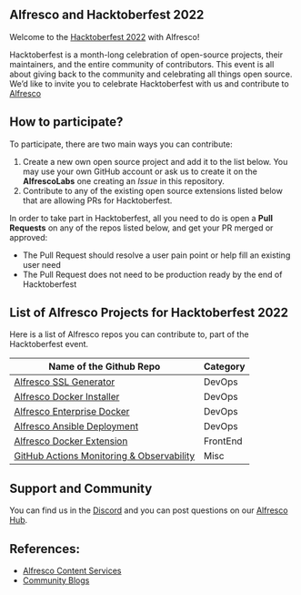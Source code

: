 ## Alfresco and Hacktoberfest 2022

Welcome to the [Hacktoberfest 2022](https://hacktoberfest.com) with Alfresco!

Hacktoberfest is a month-long celebration of open-source projects, their maintainers, and the entire community of contributors. This event is all about giving back to the community and celebrating all things open source. We’d like to invite you to celebrate Hacktoberfest with us and contribute to [Alfresco](https://github.com/alfresco)

## How to participate?

To participate, there are two main ways you can contribute:

1. Create a new own open source project and add it to the list below. You may use your own GitHub account or ask us to create it on the **AlfrescoLabs** one creating an *Issue* in this repository.
2. Contribute to any of the existing open source extensions listed below that are allowing PRs for Hacktoberfest.

In order to take part in Hacktoberfest, all you need to do is open a **Pull Requests** on any of the repos listed below, and get your PR merged or approved:

* The Pull Request should resolve a user pain point or help fill an existing user need
* The Pull Request does not need to be production ready by the end of Hacktoberfest

## List of Alfresco Projects for Hacktoberfest 2022

Here is a list of Alfresco repos you can contribute to, part of the Hacktoberfest event.

| Name of the Github Repo                                                                     | Category               |
| ------------------------------------------------------------------------------------------- | ---------------------- |
| [Alfresco SSL Generator](https://github.com/Alfresco/alfresco-ssl-generator)                | DevOps                 |
| [Alfresco Docker Installer](https://github.com/Alfresco/alfresco-docker-installer)          | DevOps                 |
| [Alfresco Enterprise Docker](https://github.com/AlfrescoLabs/alfresco-enterprise-docker)    | DevOps                 |
| [Alfresco Ansible Deployment](https://github.com/Alfresco/alfresco-ansible-deployment)      | DevOps                 |
| [Alfresco Docker Extension](https://github.com/alfrescoLabs/alfresco-docker-extension)      | FrontEnd               |
| [GitHub Actions Monitoring & Observability](https://github.com/AlfrescoLabs/gha-monitoring) | Misc                   |

## Support and Community

You can find us in the [Discord](https://discord.com/channels/451644531323174912/451644531323174914) and you can post questions on our [Alfresco Hub](https://hub.alfresco.com).

## References:

- [Alfresco Content Services](https://docs.alfresco.com/content-services/latest/)
- [Community Blogs](https://hub.alfresco.com/t5/alfresco-content-services-blog/bg-p/blog-ECM-software)
